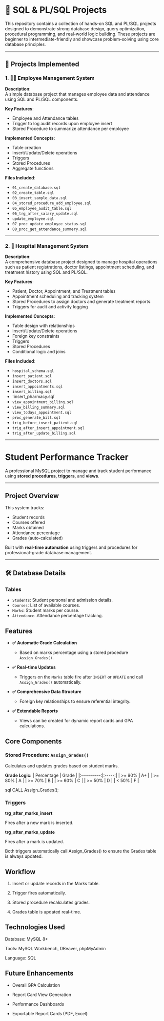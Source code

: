 # 💾 SQL & PL/SQL Projects

This repository contains a collection of hands-on SQL and PL/SQL projects designed to demonstrate strong database design, query optimization, procedural programming, and real-world logic building. These projects are beginner to intermediate-friendly and showcase problem-solving using core database principles.

---

## 📁 Projects Implemented

### 1. 👨‍💼 Employee Management System

**Description**:  
A simple database project that manages employee data and attendance using SQL and PL/SQL components.

**Key Features**:
- Employee and Attendance tables
- Trigger to log audit records upon employee insert
- Stored Procedure to summarize attendance per employee

**Implemented Concepts**:
- Table creation
- Insert/Update/Delete operations
- Triggers
- Stored Procedures
- Aggregate functions

**Files Included**:
- `01_create_database.sql`
- `02_create_table.sql`
- `03_insert_sample_data.sql`
- `04_stored_procedure_add_employee.sql`
- `05_employee_audit_table.sql`
- `06_trg_after_salary_update.sql`
- `update_employee.sql`
- `07_proc_update_employee_status.sql`
- `08_proc_get_attendance_summery.sql`
------------------------------------

### 2. 🏥 Hospital Management System

**Description**:  
A comprehensive database project designed to manage hospital operations such as patient registrations, doctor listings, appointment scheduling, and treatment history using SQL and PL/SQL.

**Key Features**:
- Patient, Doctor, Appointment, and Treatment tables
- Appointment scheduling and tracking system
- Stored Procedures to assign doctors and generate treatment reports
- Triggers for audit and activity logging

**Implemented Concepts**:
- Table design with relationships
- Insert/Update/Delete operations
- Foreign key constraints
- Triggers
- Stored Procedures
- Conditional logic and joins

**Files Included**:
- `hospital_schema.sql`
- `insert_patient.sql`
- `insert_doctors.sql`
- `insert_appointments.sql`
- `insert_billing.sql`
- 'insert_pharmacy.sql`
- `view_appointment_billing.sql`
- `view_billing_summary.sql`
- `view_todays_appointment.sql`
- `proc_generate_bill.sql`
- `trig_before_insert_patient.sql`
- `trig_after_insert_appointment.sql`
- `trig_after_update_billing.sql`
------------------------------------------------------------------------------------------------------------


#  Student Performance Tracker

A professional MySQL project to manage and track student performance using **stored procedures**, **triggers**, and **views**.

---

##  Project Overview

This system tracks:
- Student records
- Courses offered
- Marks obtained
- Attendance percentage
- Grades (auto-calculated)

Built with **real-time automation** using triggers and procedures for professional-grade database management.

---

## 🛠 Database Details

###  Tables

- `Students`: Student personal and admission details.
- `Courses`: List of available courses.
- `Marks`: Student marks per course.
- `Attendance`: Attendance percentage tracking.


##  Features

- **✅ Automatic Grade Calculation**
  - Based on marks percentage using a stored procedure `Assign_Grades()`.

- **✅ Real-time Updates**
  - Triggers on the `Marks` table fire after `INSERT` or `UPDATE` and call `Assign_Grades()` automatically.

- **✅ Comprehensive Data Structure**
  - Foreign key relationships to ensure referential integrity.

- **✅ Extendable Reports**
  - Views can be created for dynamic report cards and GPA calculations.


##  Core Components

###  Stored Procedure: `Assign_Grades()`

Calculates and updates grades based on student marks.

**Grade Logic:**
| Percentage | Grade |
|:----------:|:-----:|
| >= 90%     | A+    |
| >= 80%     | A     |
| >= 70%     | B     |
| >= 60%     | C     |
| >= 50%     | D     |
| < 50%      | F     |

sql
CALL Assign_Grades();

### Triggers

**trg_after_marks_insert**

Fires after a new mark is inserted.

**trg_after_marks_update**

Fires after a mark is updated.

Both triggers automatically call Assign_Grades() to ensure the Grades table is always updated.

## Workflow
1. Insert or update records in the Marks table.

2. Trigger fires automatically.

3. Stored procedure recalculates grades.

4. Grades table is updated real-time.

## Technologies Used
Database: MySQL 8+

Tools: MySQL Workbench, DBeaver, phpMyAdmin

Language: SQL

## Future Enhancements
- Overall GPA Calculation

- Report Card View Generation

- Performance Dashboards

- Exportable Report Cards (PDF, Excel)


